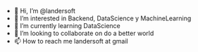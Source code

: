 - 👋 Hi, I’m @landersoft
- 👀 I’m interested in Backend, DataScience y MachineLearning 
- 🌱 I’m currently learning DataScience
- 💞️ I’m looking to collaborate on do a better world
- 📫 How to reach me landersoft at gmail

<!---
landersoft/landersoft is a ✨ special ✨ repository because its `README.md` (this file) appears on your GitHub profile.
You can click the Preview link to take a look at your changes.
--->
